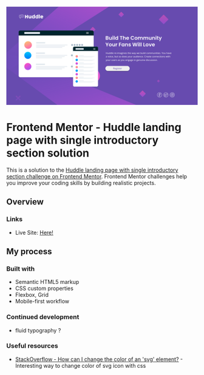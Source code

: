 ![](./screenshot.png)

# Frontend Mentor - Huddle landing page with single introductory section solution

This is a solution to the [Huddle landing page with single introductory section challenge on Frontend Mentor](https://www.frontendmentor.io/challenges/huddle-landing-page-with-a-single-introductory-section-B_2Wvxgi0). Frontend Mentor challenges help you improve your coding skills by building realistic projects.

## Overview

### Links

- Live Site: [Here!](https://ils01.github.io/huddle-landing-page/)

## My process

### Built with

- Semantic HTML5 markup
- CSS custom properties
- Flexbox, Grid
- Mobile-first workflow

### Continued development

- fluid typography ?

### Useful resources

- [StackOverflow - How can I change the color of an 'svg' element?](https://stackoverflow.com/questions/22252472/how-can-i-change-the-color-of-an-svg-element) - Interesting way to change color of svg icon with css
